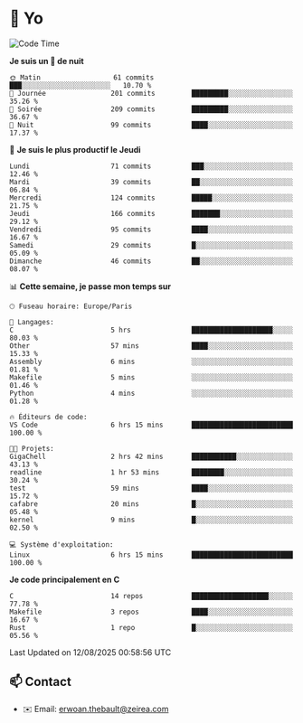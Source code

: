 # 👋 Yo

<!--START_SECTION:waka-->
![Code Time](http://img.shields.io/badge/Code%20Time-212%20hrs%208%20mins-blue)

**Je suis un 🦉 de nuit** 

```text
🌞 Matin                  61 commits          ███░░░░░░░░░░░░░░░░░░░░░░   10.70 % 
🌆 Journée                201 commits         █████████░░░░░░░░░░░░░░░░   35.26 % 
🌃 Soirée                 209 commits         █████████░░░░░░░░░░░░░░░░   36.67 % 
🌙 Nuit                   99 commits          ████░░░░░░░░░░░░░░░░░░░░░   17.37 % 
```
📅 **Je suis le plus productif le Jeudi** 

```text
Lundi                    71 commits          ███░░░░░░░░░░░░░░░░░░░░░░   12.46 % 
Mardi                    39 commits          ██░░░░░░░░░░░░░░░░░░░░░░░   06.84 % 
Mercredi                 124 commits         █████░░░░░░░░░░░░░░░░░░░░   21.75 % 
Jeudi                    166 commits         ███████░░░░░░░░░░░░░░░░░░   29.12 % 
Vendredi                 95 commits          ████░░░░░░░░░░░░░░░░░░░░░   16.67 % 
Samedi                   29 commits          █░░░░░░░░░░░░░░░░░░░░░░░░   05.09 % 
Dimanche                 46 commits          ██░░░░░░░░░░░░░░░░░░░░░░░   08.07 % 
```


📊 **Cette semaine, je passe mon temps sur** 

```text
🕑︎ Fuseau horaire: Europe/Paris

💬 Langages: 
C                        5 hrs               ████████████████████░░░░░   80.03 % 
Other                    57 mins             ████░░░░░░░░░░░░░░░░░░░░░   15.33 % 
Assembly                 6 mins              ░░░░░░░░░░░░░░░░░░░░░░░░░   01.81 % 
Makefile                 5 mins              ░░░░░░░░░░░░░░░░░░░░░░░░░   01.46 % 
Python                   4 mins              ░░░░░░░░░░░░░░░░░░░░░░░░░   01.28 % 

🔥 Éditeurs de code: 
VS Code                  6 hrs 15 mins       █████████████████████████   100.00 % 

🐱‍💻 Projets: 
GigaChell                2 hrs 42 mins       ███████████░░░░░░░░░░░░░░   43.13 % 
readline                 1 hr 53 mins        ████████░░░░░░░░░░░░░░░░░   30.24 % 
test                     59 mins             ████░░░░░░░░░░░░░░░░░░░░░   15.72 % 
cafabre                  20 mins             █░░░░░░░░░░░░░░░░░░░░░░░░   05.48 % 
kernel                   9 mins              █░░░░░░░░░░░░░░░░░░░░░░░░   02.50 % 

💻 Système d'exploitation: 
Linux                    6 hrs 15 mins       █████████████████████████   100.00 % 
```

**Je code principalement en C** 

```text
C                        14 repos            ███████████████████░░░░░░   77.78 % 
Makefile                 3 repos             ████░░░░░░░░░░░░░░░░░░░░░   16.67 % 
Rust                     1 repo              █░░░░░░░░░░░░░░░░░░░░░░░░   05.56 % 
```




 Last Updated on 12/08/2025 00:58:56 UTC
<!--END_SECTION:waka-->

## 📫 Contact

- ✉️ Email: erwoan.thebault@zeirea.com
